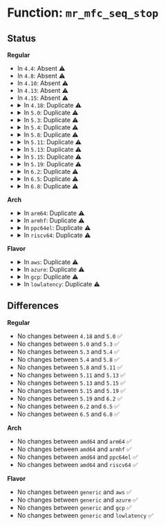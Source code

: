 # Function: <code>mr_mfc_seq_stop</code>

## Status
<b>Regular</b>
<ul>
<li>
In <code>4.4</code>: Absent ⚠️
</li>
<li>
In <code>4.8</code>: Absent ⚠️
</li>
<li>
In <code>4.10</code>: Absent ⚠️
</li>
<li>
In <code>4.13</code>: Absent ⚠️
</li>
<li>
In <code>4.15</code>: Absent ⚠️
</li>
<li>
<details>
<summary>In <code>4.18</code>: Duplicate ⚠️</summary>

```c
void mr_mfc_seq_stop(struct seq_file *seq, void *v);
```

**Collision:** Static Duplication

**Inline:** No

**Transformation:** False

**Instances:**

```
In net/ipv4/ipmr.c (ffffffff8193ec40)
Location: include/linux/mroute_base.h:413
Inline: False
```
```
In net/ipv6/ip6mr.c (ffffffff8199c300)
Location: include/linux/mroute_base.h:413
Inline: False
```
**Symbols:**

```
ffffffff8193ec40-ffffffff8193ec62: mr_mfc_seq_stop (STB_LOCAL)
ffffffff8199c300-ffffffff8199c322: mr_mfc_seq_stop (STB_LOCAL)
```
</details>
</li>
<li>
<details>
<summary>In <code>5.0</code>: Duplicate ⚠️</summary>

```c
void mr_mfc_seq_stop(struct seq_file *seq, void *v);
```

**Collision:** Static Duplication

**Inline:** No

**Transformation:** False

**Instances:**

```
In net/ipv4/ipmr.c (ffffffff8196eaf0)
Location: include/linux/mroute_base.h:421
Inline: False
```
```
In net/ipv6/ip6mr.c (ffffffff819d2c50)
Location: include/linux/mroute_base.h:421
Inline: False
```
**Symbols:**

```
ffffffff8196eaf0-ffffffff8196eb12: mr_mfc_seq_stop (STB_LOCAL)
ffffffff819d2c50-ffffffff819d2c72: mr_mfc_seq_stop (STB_LOCAL)
```
</details>
</li>
<li>
<details>
<summary>In <code>5.3</code>: Duplicate ⚠️</summary>

```c
void mr_mfc_seq_stop(struct seq_file *seq, void *v);
```

**Collision:** Static Duplication

**Inline:** No

**Transformation:** False

**Instances:**

```
In net/ipv4/ipmr.c (ffffffff819d82e0)
Location: include/linux/mroute_base.h:421
Inline: False
```
```
In net/ipv6/ip6mr.c (ffffffff81a41ab0)
Location: include/linux/mroute_base.h:421
Inline: False
```
**Symbols:**

```
ffffffff819d82e0-ffffffff819d8311: mr_mfc_seq_stop (STB_LOCAL)
ffffffff81a41ab0-ffffffff81a41ae1: mr_mfc_seq_stop (STB_LOCAL)
```
</details>
</li>
<li>
<details>
<summary>In <code>5.4</code>: Duplicate ⚠️</summary>

```c
void mr_mfc_seq_stop(struct seq_file *seq, void *v);
```

**Collision:** Static Duplication

**Inline:** No

**Transformation:** False

**Instances:**

```
In net/ipv4/ipmr.c (ffffffff81a0edd0)
Location: include/linux/mroute_base.h:421
Inline: False
```
```
In net/ipv6/ip6mr.c (ffffffff81a78710)
Location: include/linux/mroute_base.h:421
Inline: False
```
**Symbols:**

```
ffffffff81a0edd0-ffffffff81a0ee01: mr_mfc_seq_stop (STB_LOCAL)
ffffffff81a78710-ffffffff81a78741: mr_mfc_seq_stop (STB_LOCAL)
```
</details>
</li>
<li>
<details>
<summary>In <code>5.8</code>: Duplicate ⚠️</summary>

```c
void mr_mfc_seq_stop(struct seq_file *seq, void *v);
```

**Collision:** Static Duplication

**Inline:** No

**Transformation:** False

**Instances:**

```
In net/ipv4/ipmr.c (ffffffff81affda0)
Location: include/linux/mroute_base.h:421
Inline: False
```
```
In net/ipv6/ip6mr.c (ffffffff81b730c0)
Location: include/linux/mroute_base.h:421
Inline: False
```
**Symbols:**

```
ffffffff81affda0-ffffffff81affdd1: mr_mfc_seq_stop (STB_LOCAL)
ffffffff81b730c0-ffffffff81b730f1: mr_mfc_seq_stop (STB_LOCAL)
```
</details>
</li>
<li>
<details>
<summary>In <code>5.11</code>: Duplicate ⚠️</summary>

```c
void mr_mfc_seq_stop(struct seq_file *seq, void *v);
```

**Collision:** Static Duplication

**Inline:** No

**Transformation:** False

**Instances:**

```
In net/ipv4/ipmr.c (ffffffff81b0e2a0)
Location: include/linux/mroute_base.h:421
Inline: False
```
```
In net/ipv6/ip6mr.c (ffffffff81b82360)
Location: include/linux/mroute_base.h:421
Inline: False
```
**Symbols:**

```
ffffffff81b0e2a0-ffffffff81b0e2d8: mr_mfc_seq_stop (STB_LOCAL)
ffffffff81b82360-ffffffff81b82398: mr_mfc_seq_stop (STB_LOCAL)
```
</details>
</li>
<li>
<details>
<summary>In <code>5.13</code>: Duplicate ⚠️</summary>

```c
void mr_mfc_seq_stop(struct seq_file *seq, void *v);
```

**Collision:** Static Duplication

**Inline:** No

**Transformation:** False

**Instances:**

```
In net/ipv4/ipmr.c (ffffffff81afbf70)
Location: include/linux/mroute_base.h:421
Inline: False
```
```
In net/ipv6/ip6mr.c (ffffffff81b70f10)
Location: include/linux/mroute_base.h:421
Inline: False
```
**Symbols:**

```
ffffffff81afbf70-ffffffff81afbfa8: mr_mfc_seq_stop (STB_LOCAL)
ffffffff81b70f10-ffffffff81b70f48: mr_mfc_seq_stop (STB_LOCAL)
```
</details>
</li>
<li>
<details>
<summary>In <code>5.15</code>: Duplicate ⚠️</summary>

```c
void mr_mfc_seq_stop(struct seq_file *seq, void *v);
```

**Collision:** Static Duplication

**Inline:** No

**Transformation:** False

**Instances:**

```
In net/ipv4/ipmr.c (ffffffff81bbd410)
Location: include/linux/mroute_base.h:421
Inline: False
```
```
In net/ipv6/ip6mr.c (ffffffff81c3b120)
Location: include/linux/mroute_base.h:421
Inline: False
```
**Symbols:**

```
ffffffff81bbd410-ffffffff81bbd448: mr_mfc_seq_stop (STB_LOCAL)
ffffffff81c3b120-ffffffff81c3b158: mr_mfc_seq_stop (STB_LOCAL)
```
</details>
</li>
<li>
<details>
<summary>In <code>5.19</code>: Duplicate ⚠️</summary>

```c
void mr_mfc_seq_stop(struct seq_file *seq, void *v);
```

**Collision:** Static Duplication

**Inline:** No

**Transformation:** False

**Instances:**

```
In net/ipv4/ipmr.c (ffffffff81d51bc0)
Location: include/linux/mroute_base.h:423
Inline: False
```
```
In net/ipv6/ip6mr.c (ffffffff81dd9140)
Location: include/linux/mroute_base.h:423
Inline: False
```
**Symbols:**

```
ffffffff81d51bc0-ffffffff81d51c22: mr_mfc_seq_stop (STB_LOCAL)
ffffffff81dd9140-ffffffff81dd91a2: mr_mfc_seq_stop (STB_LOCAL)
```
</details>
</li>
<li>
<details>
<summary>In <code>6.2</code>: Duplicate ⚠️</summary>

```c
void mr_mfc_seq_stop(struct seq_file *seq, void *v);
```

**Collision:** Static Duplication

**Inline:** No

**Transformation:** False

**Instances:**

```
In net/ipv4/ipmr.c (ffffffff81f1bb40)
Location: include/linux/mroute_base.h:426
Inline: False
```
```
In net/ipv6/ip6mr.c (ffffffff81faab10)
Location: include/linux/mroute_base.h:426
Inline: False
```
**Symbols:**

```
ffffffff81f1bb40-ffffffff81f1bba2: mr_mfc_seq_stop (STB_LOCAL)
ffffffff81faab10-ffffffff81faab72: mr_mfc_seq_stop (STB_LOCAL)
```
</details>
</li>
<li>
<details>
<summary>In <code>6.5</code>: Duplicate ⚠️</summary>

```c
void mr_mfc_seq_stop(struct seq_file *seq, void *v);
```

**Collision:** Static Duplication

**Inline:** No

**Transformation:** False

**Instances:**

```
In net/ipv4/ipmr.c (ffffffff81f7b610)
Location: include/linux/mroute_base.h:426
Inline: False
```
```
In net/ipv6/ip6mr.c (ffffffff8200b2a0)
Location: include/linux/mroute_base.h:426
Inline: False
```
**Symbols:**

```
ffffffff81f7b610-ffffffff81f7b672: mr_mfc_seq_stop (STB_LOCAL)
ffffffff8200b2a0-ffffffff8200b302: mr_mfc_seq_stop (STB_LOCAL)
```
</details>
</li>
<li>
<details>
<summary>In <code>6.8</code>: Duplicate ⚠️</summary>

```c
void mr_mfc_seq_stop(struct seq_file *seq, void *v);
```

**Collision:** Static Duplication

**Inline:** No

**Transformation:** False

**Instances:**

```
In net/ipv4/ipmr.c (ffffffff82041d00)
Location: include/linux/mroute_base.h:426
Inline: False
```
```
In net/ipv6/ip6mr.c (ffffffff820da2a0)
Location: include/linux/mroute_base.h:426
Inline: False
```
**Symbols:**

```
ffffffff82041d00-ffffffff82041d62: mr_mfc_seq_stop (STB_LOCAL)
ffffffff820da2a0-ffffffff820da302: mr_mfc_seq_stop (STB_LOCAL)
```
</details>
</li>
</ul>
<b>Arch</b>
<ul>
<li>
<details>
<summary>In <code>arm64</code>: Duplicate ⚠️</summary>

```c
void mr_mfc_seq_stop(struct seq_file *seq, void *v);
```

**Collision:** Static Duplication

**Inline:** No

**Transformation:** False

**Instances:**

```
In net/ipv4/ipmr.c (ffff800010cc9180)
Location: include/linux/mroute_base.h:421
Inline: False
```
```
In net/ipv6/ip6mr.c (ffff800010d425c8)
Location: include/linux/mroute_base.h:421
Inline: False
```
**Symbols:**

```
ffff800010cc9180-ffff800010cc91d0: mr_mfc_seq_stop (STB_LOCAL)
ffff800010d425c8-ffff800010d42618: mr_mfc_seq_stop (STB_LOCAL)
```
</details>
</li>
<li>
<details>
<summary>In <code>armhf</code>: Duplicate ⚠️</summary>

```c
void mr_mfc_seq_stop(struct seq_file *seq, void *v);
```

**Collision:** Static Duplication

**Inline:** No

**Transformation:** False

**Instances:**

```
In net/ipv4/ipmr.c (c0dd4068)
Location: include/linux/mroute_base.h:421
Inline: False
```
```
In net/ipv6/ip6mr.c (c0e446cc)
Location: include/linux/mroute_base.h:421
Inline: False
```
**Symbols:**

```
c0dd4068-c0dd40a8: mr_mfc_seq_stop (STB_LOCAL)
c0e446cc-c0e4470c: mr_mfc_seq_stop (STB_LOCAL)
```
</details>
</li>
<li>
<details>
<summary>In <code>ppc64el</code>: Duplicate ⚠️</summary>

```c
void mr_mfc_seq_stop(struct seq_file *seq, void *v);
```

**Collision:** Static Duplication

**Inline:** No

**Transformation:** False

**Instances:**

```
In net/ipv4/ipmr.c (c000000000de6160)
Location: include/linux/mroute_base.h:421
Inline: False
```
```
In net/ipv6/ip6mr.c (c000000000e76b20)
Location: include/linux/mroute_base.h:421
Inline: False
```
**Symbols:**

```
c000000000de6160-c000000000de61b8: mr_mfc_seq_stop (STB_LOCAL)
c000000000e76b20-c000000000e76b78: mr_mfc_seq_stop (STB_LOCAL)
```
</details>
</li>
<li>
<details>
<summary>In <code>riscv64</code>: Duplicate ⚠️</summary>

```c
void mr_mfc_seq_stop(struct seq_file *seq, void *v);
```

**Collision:** Static Duplication

**Inline:** No

**Transformation:** False

**Instances:**

```
In net/ipv4/ipmr.c (ffffffe00081cea8)
Location: include/linux/mroute_base.h:421
Inline: False
```
```
In net/ipv6/ip6mr.c (ffffffe00087d3f8)
Location: include/linux/mroute_base.h:421
Inline: False
```
**Symbols:**

```
ffffffe00081cea8-ffffffe00081cee0: mr_mfc_seq_stop (STB_LOCAL)
ffffffe00087d3f8-ffffffe00087d430: mr_mfc_seq_stop (STB_LOCAL)
```
</details>
</li>
</ul>
<b>Flavor</b>
<ul>
<li>
<details>
<summary>In <code>aws</code>: Duplicate ⚠️</summary>

```c
void mr_mfc_seq_stop(struct seq_file *seq, void *v);
```

**Collision:** Static Duplication

**Inline:** No

**Transformation:** False

**Instances:**

```
In net/ipv4/ipmr.c (ffffffff819aeb70)
Location: include/linux/mroute_base.h:421
Inline: False
```
```
In net/ipv6/ip6mr.c (ffffffff81a17da0)
Location: include/linux/mroute_base.h:421
Inline: False
```
**Symbols:**

```
ffffffff819aeb70-ffffffff819aeba1: mr_mfc_seq_stop (STB_LOCAL)
ffffffff81a17da0-ffffffff81a17dd1: mr_mfc_seq_stop (STB_LOCAL)
```
</details>
</li>
<li>
<details>
<summary>In <code>azure</code>: Duplicate ⚠️</summary>

```c
void mr_mfc_seq_stop(struct seq_file *seq, void *v);
```

**Collision:** Static Duplication

**Inline:** No

**Transformation:** False

**Instances:**

```
In net/ipv4/ipmr.c (ffffffff8196b1a0)
Location: include/linux/mroute_base.h:421
Inline: False
```
```
In net/ipv6/ip6mr.c (ffffffff819d4b60)
Location: include/linux/mroute_base.h:421
Inline: False
```
**Symbols:**

```
ffffffff8196b1a0-ffffffff8196b1d1: mr_mfc_seq_stop (STB_LOCAL)
ffffffff819d4b60-ffffffff819d4b91: mr_mfc_seq_stop (STB_LOCAL)
```
</details>
</li>
<li>
<details>
<summary>In <code>gcp</code>: Duplicate ⚠️</summary>

```c
void mr_mfc_seq_stop(struct seq_file *seq, void *v);
```

**Collision:** Static Duplication

**Inline:** No

**Transformation:** False

**Instances:**

```
In net/ipv4/ipmr.c (ffffffff81a19410)
Location: include/linux/mroute_base.h:421
Inline: False
```
```
In net/ipv6/ip6mr.c (ffffffff81a82820)
Location: include/linux/mroute_base.h:421
Inline: False
```
**Symbols:**

```
ffffffff81a19410-ffffffff81a19441: mr_mfc_seq_stop (STB_LOCAL)
ffffffff81a82820-ffffffff81a82851: mr_mfc_seq_stop (STB_LOCAL)
```
</details>
</li>
<li>
<details>
<summary>In <code>lowlatency</code>: Duplicate ⚠️</summary>

```c
void mr_mfc_seq_stop(struct seq_file *seq, void *v);
```

**Collision:** Static Duplication

**Inline:** No

**Transformation:** False

**Instances:**

```
In net/ipv4/ipmr.c (ffffffff81a24220)
Location: include/linux/mroute_base.h:421
Inline: False
```
```
In net/ipv6/ip6mr.c (ffffffff81a8fb20)
Location: include/linux/mroute_base.h:421
Inline: False
```
**Symbols:**

```
ffffffff81a24220-ffffffff81a24258: mr_mfc_seq_stop (STB_LOCAL)
ffffffff81a8fb20-ffffffff81a8fb58: mr_mfc_seq_stop (STB_LOCAL)
```
</details>
</li>
</ul>

## Differences
<b>Regular</b>
<ul>
<li>
No changes between <code>4.18</code> and <code>5.0</code> ✅
</li>
<li>
No changes between <code>5.0</code> and <code>5.3</code> ✅
</li>
<li>
No changes between <code>5.3</code> and <code>5.4</code> ✅
</li>
<li>
No changes between <code>5.4</code> and <code>5.8</code> ✅
</li>
<li>
No changes between <code>5.8</code> and <code>5.11</code> ✅
</li>
<li>
No changes between <code>5.11</code> and <code>5.13</code> ✅
</li>
<li>
No changes between <code>5.13</code> and <code>5.15</code> ✅
</li>
<li>
No changes between <code>5.15</code> and <code>5.19</code> ✅
</li>
<li>
No changes between <code>5.19</code> and <code>6.2</code> ✅
</li>
<li>
No changes between <code>6.2</code> and <code>6.5</code> ✅
</li>
<li>
No changes between <code>6.5</code> and <code>6.8</code> ✅
</li>
</ul>
<b>Arch</b>
<ul>
<li>
No changes between <code>amd64</code> and <code>arm64</code> ✅
</li>
<li>
No changes between <code>amd64</code> and <code>armhf</code> ✅
</li>
<li>
No changes between <code>amd64</code> and <code>ppc64el</code> ✅
</li>
<li>
No changes between <code>amd64</code> and <code>riscv64</code> ✅
</li>
</ul>
<b>Flavor</b>
<ul>
<li>
No changes between <code>generic</code> and <code>aws</code> ✅
</li>
<li>
No changes between <code>generic</code> and <code>azure</code> ✅
</li>
<li>
No changes between <code>generic</code> and <code>gcp</code> ✅
</li>
<li>
No changes between <code>generic</code> and <code>lowlatency</code> ✅
</li>
</ul>

